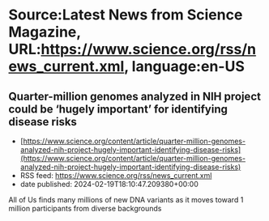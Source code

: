 # Source:Latest News from Science Magazine, URL:https://www.science.org/rss/news_current.xml, language:en-US

## Quarter-million genomes analyzed in NIH project could be ‘hugely important’ for identifying disease risks
 - [https://www.science.org/content/article/quarter-million-genomes-analyzed-nih-project-hugely-important-identifying-disease-risks](https://www.science.org/content/article/quarter-million-genomes-analyzed-nih-project-hugely-important-identifying-disease-risks)
 - RSS feed: https://www.science.org/rss/news_current.xml
 - date published: 2024-02-19T18:10:47.209380+00:00

All of Us finds many millions of new DNA variants as it moves toward 1 million participants from diverse backgrounds

